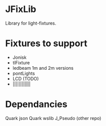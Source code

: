 # JFixLib
Library for light-fixtures.

# Fixtures to support
- Jonisk
- tlFixture
- ledbeam
    1m and 2m versions
- pontLights
- LCD (TODO)
- ||||||||||||

# Dependancies
Quark json
Quark wslib
J_Pseudo (other repo)
